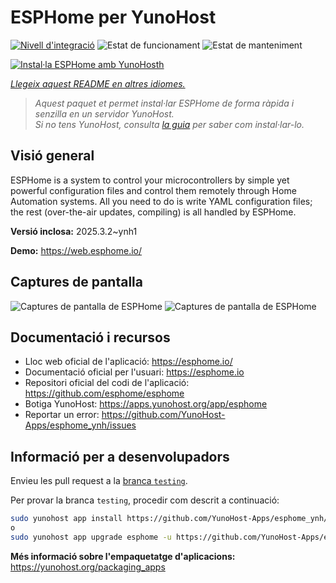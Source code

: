 <!--
N.B.: Aquest README ha estat generat automàticament per <https://github.com/YunoHost/apps/tree/master/tools/readme_generator>
NO s'ha de modificar manualment.
-->

# ESPHome per YunoHost

[![Nivell d'integració](https://apps.yunohost.org/badge/integration/esphome)](https://ci-apps.yunohost.org/ci/apps/esphome/)
![Estat de funcionament](https://apps.yunohost.org/badge/state/esphome)
![Estat de manteniment](https://apps.yunohost.org/badge/maintained/esphome)

[![Instal·la ESPHome amb YunoHosth](https://install-app.yunohost.org/install-with-yunohost.svg)](https://install-app.yunohost.org/?app=esphome)

*[Llegeix aquest README en altres idiomes.](./ALL_README.md)*

> *Aquest paquet et permet instal·lar ESPHome de forma ràpida i senzilla en un servidor YunoHost.*  
> *Si no tens YunoHost, consulta [la guia](https://yunohost.org/install) per saber com instal·lar-lo.*

## Visió general

ESPHome is a system to control your microcontrollers by simple yet powerful configuration files and control them remotely through Home Automation systems. All you need to do is write YAML configuration files; the rest (over-the-air updates, compiling) is all handled by ESPHome.


**Versió inclosa:** 2025.3.2~ynh1

**Demo:** <https://web.esphome.io/>

## Captures de pantalla

![Captures de pantalla de ESPHome](./doc/screenshots/hero.png)
![Captures de pantalla de ESPHome](./doc/screenshots/screenshot.png)

## Documentació i recursos

- Lloc web oficial de l'aplicació: <https://esphome.io/>
- Documentació oficial per l'usuari: <https://esphome.io>
- Repositori oficial del codi de l'aplicació: <https://github.com/esphome/esphome>
- Botiga YunoHost: <https://apps.yunohost.org/app/esphome>
- Reportar un error: <https://github.com/YunoHost-Apps/esphome_ynh/issues>

## Informació per a desenvolupadors

Envieu les pull request a la [branca `testing`](https://github.com/YunoHost-Apps/esphome_ynh/tree/testing).

Per provar la branca `testing`, procedir com descrit a continuació:

```bash
sudo yunohost app install https://github.com/YunoHost-Apps/esphome_ynh/tree/testing --debug
o
sudo yunohost app upgrade esphome -u https://github.com/YunoHost-Apps/esphome_ynh/tree/testing --debug
```

**Més informació sobre l'empaquetatge d'aplicacions:** <https://yunohost.org/packaging_apps>
